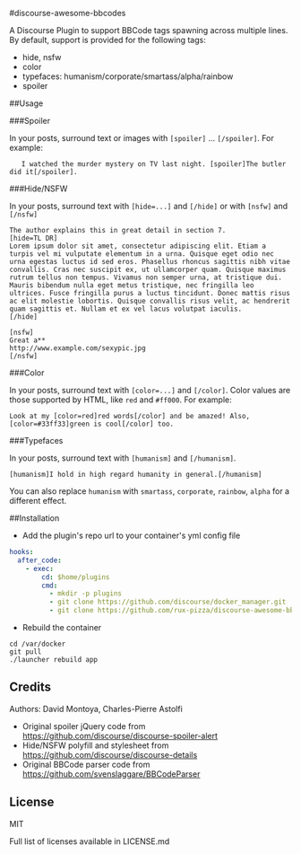 #discourse-awesome-bbcodes

A Discourse Plugin to support BBCode tags spawning across multiple lines.
By default, support is provided for the following tags:

 - hide, nsfw
 - color
 - typefaces: humanism/corporate/smartass/alpha/rainbow
 - spoiler

##Usage

###Spoiler

In your posts, surround text or images with `[spoiler]` ... `[/spoiler]`.
For example:

```
   I watched the murder mystery on TV last night. [spoiler]The butler did it[/spoiler].
```


###Hide/NSFW

In your posts, surround text with `[hide=...]` and `[/hide]` or with `[nsfw]` and `[/nsfw]`

```
The author explains this in great detail in section 7.
[hide=TL DR]
Lorem ipsum dolor sit amet, consectetur adipiscing elit. Etiam a turpis vel mi vulputate elementum in a urna. Quisque eget odio nec urna egestas luctus id sed eros. Phasellus rhoncus sagittis nibh vitae convallis. Cras nec suscipit ex, ut ullamcorper quam. Quisque maximus rutrum tellus non tempus. Vivamus non semper urna, at tristique dui. Mauris bibendum nulla eget metus tristique, nec fringilla leo ultrices. Fusce fringilla purus a luctus tincidunt. Donec mattis risus ac elit molestie lobortis. Quisque convallis risus velit, ac hendrerit quam sagittis et. Nullam et ex vel lacus volutpat iaculis.
[/hide]
```

```
[nsfw]
Great a**
http://www.example.com/sexypic.jpg
[/nsfw]
```

###Color

In your posts, surround text with `[color=...]` and `[/color]`. Color values are those supported by HTML, like `red` and `#ff000`. For example:

```
Look at my [color=red]red words[/color] and be amazed! Also, [color=#33ff33]green is cool[/color] too.
```

###Typefaces

In your posts, surround text with `[humanism]` and `[/humanism]`.

```
[humanism]I hold in high regard humanity in general.[/humanism]
```

You can also replace `humanism` with `smartass`, `corporate`, `rainbow`, `alpha` for a different effect.

##Installation

* Add the plugin's repo url to your container's yml config file

```yml
hooks:
  after_code:
    - exec:
        cd: $home/plugins
        cmd:
          - mkdir -p plugins
          - git clone https://github.com/discourse/docker_manager.git
          - git clone https://github.com/rux-pizza/discourse-awesome-bbcodes.git
```

* Rebuild the container

```
cd /var/docker
git pull
./launcher rebuild app
```

## Credits

Authors: David Montoya, Charles-Pierre Astolfi

 - Original spoiler jQuery code from https://github.com/discourse/discourse-spoiler-alert
 - Hide/NSFW polyfill and stylesheet from https://github.com/discourse/discourse-details
 - Original BBCode parser code from https://github.com/svenslaggare/BBCodeParser

## License

MIT

Full list of licenses available in LICENSE.md